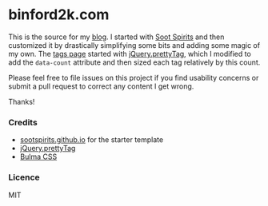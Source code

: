 # binford2k.com

This is the source for my [blog](https://binford2k.com). I started with
[Soot Spirits](https://github.com/abhn/Soot-Spirits) and then customized it by
drastically simplifying some bits and adding some magic of my own. The [tags page](https://binford2k.com/tags/)
started with [jQuery.prettyTag](https://github.com/CodeHimBlog/jquery.prettytag),
which I modified to add the `data-count` attribute and then sized each tag relatively
by this count.

Please feel free to file issues on this project if you find usability concerns
or submit a pull request to correct any content I get wrong.

Thanks!

### Credits
- [sootspirits.github.io](https://sootspirits.github.io) for the starter template
- [jQuery.prettyTag](https://github.com/CodeHimBlog/jquery.prettytag)
- [Bulma CSS](bulma.io/)

### Licence
MIT
